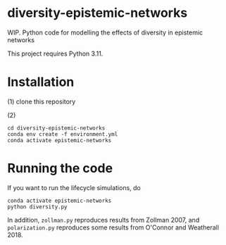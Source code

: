 # diversity-epistemic-networks
WIP. 
Python code for modelling the effects of diversity in epistemic networks

This project requires Python 3.11.

# Installation
(1) clone this repository

(2) 
```
cd diversity-epistemic-networks
conda env create -f environment.yml
conda activate epistemic-networks
```

# Running the code
If you want to run the lifecycle simulations, do
```
conda activate epistemic-networks
python diversity.py
```

In addition, `zollman.py` reproduces results from Zollman 2007, and `polarization.py` reproduces some results from O'Connor and Weatherall 2018.

